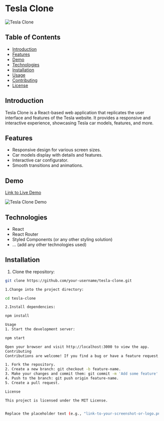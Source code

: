 # Tesla Clone

![Tesla Clone](link-to-your-screenshot-or-logo.png)

## Table of Contents

- [Introduction](#introduction)
- [Features](#features)
- [Demo](#demo)
- [Technologies](#technologies)
- [Installation](#installation)
- [Usage](#usage)
- [Contributing](#contributing)
- [License](#license)

## Introduction

Tesla Clone is a React-based web application that replicates the user interface and features of the Tesla website. It provides a responsive and interactive experience, showcasing Tesla car models, features, and more.

## Features

- Responsive design for various screen sizes.
- Car models display with details and features.
- Interactive car configurator.
- Smooth transitions and animations.

## Demo

[Link to Live Demo](link-to-live-demo)

![Tesla Clone Demo](link-to-gif-or-screenshot.gif)

## Technologies

- React
- React Router
- Styled Components (or any other styling solution)
- ... (add any other technologies used)

## Installation

1. Clone the repository:

```bash
git clone https://github.com/your-username/tesla-clone.git

1.Change into the project directory:

cd tesla-clone

2.Install dependencies:

npm install

Usage
1. Start the development server:

npm start

Open your browser and visit http://localhost:3000 to view the app.
Contributing
Contributions are welcome! If you find a bug or have a feature request, please open an issue. If you want to contribute code, please follow these guidelines:

1. Fork the repository.
2. Create a new branch: git checkout -b feature-name.
3. Make your changes and commit them: git commit -m 'Add some feature'.
4. Push to the branch: git push origin feature-name.
5. Create a pull request.

License

This project is licensed under the MIT License.


Replace the placeholder text (e.g., "link-to-your-screenshot-or-logo.png") with actual links, and customize sections like "Technologies," "Installation," and "Usage" based on the specifics of your project. This README template provides a starting point, and you can add or modify sections to suit the details of your Tesla Clone project.
